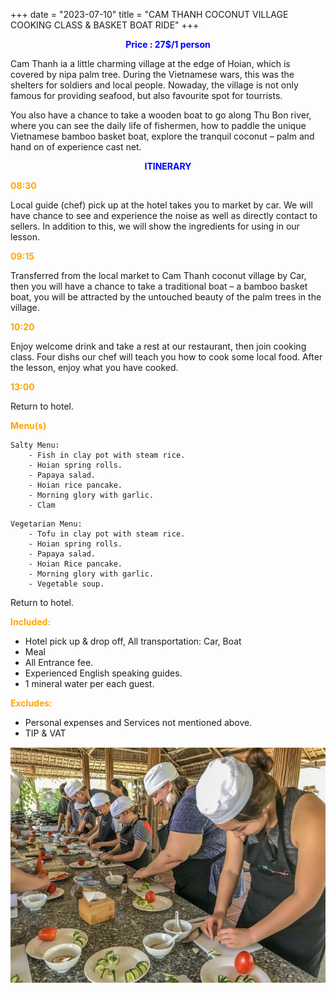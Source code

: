 +++
date = "2023-07-10"
title = "CAM THANH COCONUT VILLAGE COOKING CLASS & BASKET BOAT RIDE"
+++

<p style="text-align: center; color: blue; font-weight: bold">Price : 27$/1 person</p>
<!--more-->

Cam Thanh ia a little charming village at the edge of Hoian, which is covered by nipa palm tree. During the Vietnamese wars, this was the shelters for soldiers and local people. Nowaday, the village is not only famous for providing seafood, but also favourite spot for tourrists. 

You also have a chance to take a wooden boat to go along Thu Bon river, where you can see the daily life of fishermen, how to paddle the unique Vietnamese bamboo basket boat, explore the tranquil coconut – palm and hand on of experience cast net.

<p style="text-align: center; color: blue; font-weight: bold">ITINERARY</p>

<p style="color: orange; font-weight: bold">08:30</p> 

Local guide (chef) pick up at the hotel takes you to market by car. We will have chance to see and experience the noise as well as directly contact to sellers. In addition to this, we will show the ingredients for using in our lesson. 

<p style="color: orange; font-weight: bold">09:15</p> 

Transferred from the local market to Cam Thanh coconut village by Car, then you will have a chance to take a traditional boat – a bamboo basket boat, you will be attracted by the untouched beauty of the palm trees in the village.

<p style="color: orange; font-weight: bold">10:20</p> 

Enjoy welcome drink and take a rest at our restaurant, then join cooking class. Four dishs our chef will teach you how to cook some local food. After the lesson, enjoy what you have cooked. 

<p style="color: orange; font-weight: bold">13:00</p> 

Return to hotel. 

<p style="color: orange; font-weight: bold">Menu(s)</p> 

```
Salty Menu:
    - Fish in clay pot with steam rice.
    - Hoian spring rolls. 
    - Papaya salad. 
    - Hoian rice pancake. 
    - Morning glory with garlic. 
    - Clam
```

```
Vegetarian Menu:
    - Tofu in clay pot with steam rice. 
    - Hoian spring rolls. 
    - Papaya salad. 
    - Hoian Rice pancake. 
    - Morning glory with garlic.
    - Vegetable soup.
```

Return to hotel. 

<p style="color: orange; font-weight: bold">Included:</p>

- Hotel pick up & drop off, All transportation: Car, Boat
- Meal 
- All Entrance fee. 
- Experienced English speaking guides. 
- 1 mineral water per each guest. 

<p style="color: orange; font-weight: bold">Excludes:</p>

- Personal expenses and Services not mentioned above. 
- TIP & VAT 

![](./photos/camthanh.jpg)